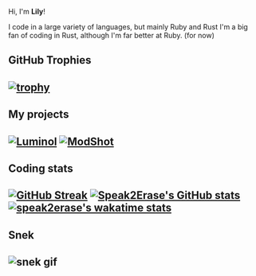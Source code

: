 Hi, I'm **Lily**!

I code in a large variety of languages, but mainly Ruby and Rust I'm a big fan of coding in Rust, although I'm far better at Ruby. (for now)

GitHub Trophies
---
[![trophy](https://github-profile-trophy.vercel.app/?username=speak2erase&theme=gitdimmed&column=-1)](https://github.com/ryo-ma/github-profile-trophy)
---

My projects
---
[![Luminol](https://github-readme-stats.vercel.app/api/pin/?username=Speak2Erase&repo=Luminol&theme=dark)](https://github.com/Speak2Erase/Luminol)
[![ModShot](https://github-readme-stats.vercel.app/api/pin/?username=Astrabit-ST&repo=ModShot-Core&theme=dark)](https://github.com/Astrabit-ST/ModShot-Core)
---

Coding stats
---
[![GitHub Streak](https://github-readme-streak-stats.herokuapp.com?user=Speak2Erase&date_format=M%20j%5B%2C%20Y%5D&theme=dark&count_private=true&include_all_commits=true)](https://github.com/Speak2Erase)
[![Speak2Erase's GitHub stats](https://github-readme-stats.anuraghazra1.vercel.app/api?username=Speak2Erase&count_private=true&include_all_commits=true&show_icons=true&theme=dark)](https://github.com/Speak2Erase)
[![speak2erase's wakatime stats](https://github-readme-stats.vercel.app/api/wakatime?username=Speak2Erase&theme=dark&layout=compact&langs_count=10)](https://github.com/anuraghazra/github-readme-stats)
---

Snek
---
![snek gif](https://github.com/Speak2Erase/Speak2Erase/blob/output/github-contribution-grid-snake.svg)
---
